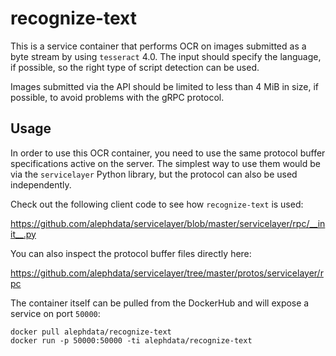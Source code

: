 # recognize-text

This is a service container that performs OCR on images submitted as a byte stream by using
`tesseract` 4.0. The input should specify the language, if possible, so the right type of
script detection can be used.

Images submitted via the API should be limited to less than 4 MiB in size, if possible, to
avoid problems with the gRPC protocol.

## Usage

In order to use this OCR container, you need to use the same protocol buffer specifications
active on the server. The simplest way to use them would be via the `servicelayer` Python
library, but the protocol can also be used independently.

Check out the following client code to see how `recognize-text` is used:

https://github.com/alephdata/servicelayer/blob/master/servicelayer/rpc/__init__.py

You can also inspect the protocol buffer files directly here:

https://github.com/alephdata/servicelayer/tree/master/protos/servicelayer/rpc

The container itself can be pulled from the DockerHub and will expose a service on port
`50000`:

```shell
docker pull alephdata/recognize-text
docker run -p 50000:50000 -ti alephdata/recognize-text
```
